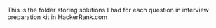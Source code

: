 This is the folder storing solutions I had for each question in interview preparation kit in HackerRank.com